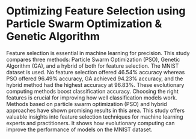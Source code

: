# **Optimizing Feature Selection using Particle Swarm Optimization & Genetic Algorithm**

Feature selection is essential in machine learning for precision. This study compares three methods: Particle Swarm Optimization (PSO), Genetic Algorithm (GA), and a hybrid of both for feature selection. The MNIST dataset is used. No feature selection offered 46.54% accuracy whereas PSO offered 96.49% accuracy, GA achieved 94.23% accuracy, and the hybrid method had the highest accuracy at 96.83%. These evolutionary computing methods boost classification accuracy. Choosing the right features is crucial for improving how well classification models work. Methods based on particle swarm optimization (PSO) and hybrid approaches have shown promising results in this area. This study offers valuable insights into feature selection techniques for machine learning experts and practitioners. It shows how evolutionary computing can improve the performance of models on the MNIST dataset.
